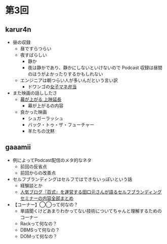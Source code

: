 # 第3回

## karur4n

- 昼の収録
  - 昼ですらつらい
  - 夜すばらしい
    - 静か
    - 夜は静かであり、静かにしないといけないので Podcast 収録は昼間のほうがよかったりするかもしれない
  - エンジニアは朝つらい人が多いんだという言い訳
    - ドワンゴの[女子マネ弁当](http://nlab.itmedia.co.jp/nl/articles/1308/28/news137.html)
- また映画の話ししたさ
  - [幕が上がる 上映延長](https://twitter.com/makuga_agaru/status/583882260564336641)
    - 幕が上がるの内容
  - 良かった映画
    - シュガーラッシュ
    - バック・トゥ・ザ・フューチャー
    - 羊たちの沈黙

## gaaamii
- 例によってPodcast配信のメタ的なネタ
  - 前回の反省点
  - 前回からの改善点
- セルフブランディングはセルフではできないっぽいという話
  - 経験談とか
  - [人気ブログ『百式』を運営する田口元さんが語るセルフブランディングセミナーの内容全部まとめ](http://digimaga.net/2010/03/100shiki-seminar-report)
- 【コーナー】◯◯って何なの？
  - 単語聞くけどあまりわかってない技術についてちゃんと理解するためのコーナー
  - Rackって何なの？
  - DBMSって何なの？
  - DOMって何なの？
